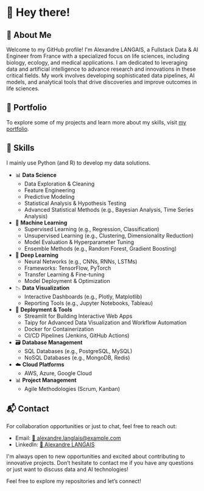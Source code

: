 # 👋 Hey there! 

## 🌟 About Me 

Welcome to my GitHub profile! I'm Alexandre LANGAIS, a Fullstack Data & AI Engineer from France with a specialized focus on life sciences, including biology, ecology, and medical applications. I am dedicated to leveraging data and artificial intelligence to advance research and innovations in these critical fields. My work involves developing sophisticated data pipelines, AI models, and analytical tools that drive discoveries and improve outcomes in life sciences.

## 🧳 Portfolio 

To explore some of my projects and learn more about my skills, visit [my portfolio](https://alexandrelanglais.notion.site/Alexandre-LANGLAIS-b913204bd696484fa3b8f7b148aee413).

## 💼 Skills 

I mainly use Python (and R) to develop my data solutions.

- 📊 **Data Science**
  - Data Exploration & Cleaning
  - Feature Engineering
  - Predictive Modeling
  - Statistical Analysis & Hypothesis Testing
  - Advanced Statistical Methods (e.g., Bayesian Analysis, Time Series Analysis)
- 🤖 **Machine Learning** 
  - Supervised Learning (e.g., Regression, Classification)
  - Unsupervised Learning (e.g., Clustering, Dimensionality Reduction)
  - Model Evaluation & Hyperparameter Tuning
  - Ensemble Methods (e.g., Random Forest, Gradient Boosting)
- 🧠 **Deep Learning** 
  - Neural Networks (e.g., CNNs, RNNs, LSTMs)
  - Frameworks: TensorFlow, PyTorch
  - Transfer Learning & Fine-tuning
  - Model Deployment & Optimization
- 📉 **Data Visualization** 
  - Interactive Dashboards (e.g., Plotly, Matplotlib)
  - Reporting Tools (e.g., Jupyter Notebooks, Tableau)
- 🚀 **Deployment & Tools** 
  - Streamlit for Building Interactive Web Apps
  - Taipy for Advanced Data Visualization and Workflow Automation
  - Docker for Containerization
  - CI/CD Pipelines (Jenkins, GitHub Actions)
- 🗃️ **Database Management** 
  - SQL Databases (e.g., PostgreSQL, MySQL)
  - NoSQL Databases (e.g., MongoDB, Redis)
- ☁️ **Cloud Platforms** 
  - AWS, Azure, Google Cloud
- 📊 **Project Management** 
  - Agile Methodologies (Scrum, Kanban)

## 📬 Contact 

For collaboration opportunities or just to chat, feel free to reach out:

- Email: [📧 alexandre.langlais@example.com](mailto:alexandre.langlais@example.com)
- LinkedIn: [🔗 Alexandre LANGAIS](https://www.linkedin.com/in/alexandre-langlais)

I'm always open to new opportunities and excited about contributing to innovative projects. Don’t hesitate to contact me if you have any questions or just want to discuss data and AI technologies!

Feel free to explore my repositories and let’s connect!
